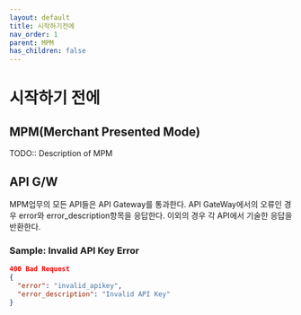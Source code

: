 ```yaml
---
layout: default
title: 시작하기전에
nav_order: 1
parent: MPM
has_children: false
---
```


# 시작하기 전에

## MPM(Merchant Presented Mode)

TODO:: Description of MPM

## API G/W

MPM업무의 모든 API들은 API Gateway를 통과한다. API GateWay에서의 오류인 경우 error와 error_description항목을 응답한다. 이외의 경우 각 API에서 기술한 응답을 반환한다.

### Sample: Invalid API Key Error

```json
400 Bad Request
{
  "error": "invalid_apikey",
  "error_description": "Invalid API Key"
}
```
